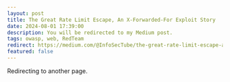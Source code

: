 ```yaml
---
layout: post
title: The Great Rate Limit Escape, An X-Forwarded-For Exploit Story
date: 2024-08-01 17:39:00
description: You will be redirected to my Medium post.
tags: owasp, web, RedTeam
redirect: https://medium.com/@InfoSecTube/the-great-rate-limit-escape-an-x-forwarded-for-exploit-story-709eb2331aae
featured: false
---
```


Redirecting to another page.
